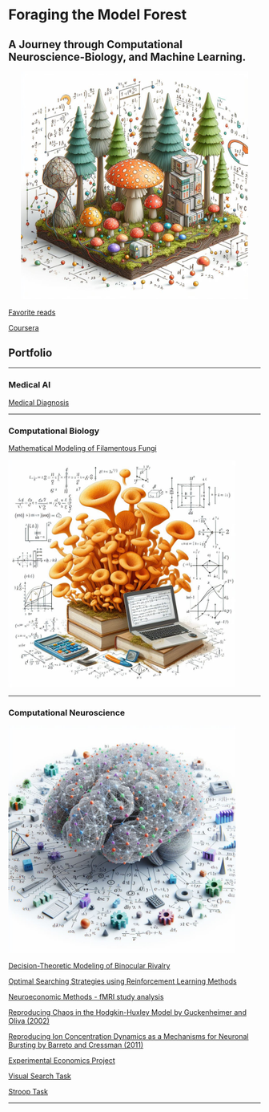 

<!-- [Projects](test.html{: .nes-btn}) [CV](test.html{: .nes-btn}) -->



# Foraging the Model Forest

## A Journey through Computational Neuroscience-Biology, and Machine Learning.


<div style="text-align: center;">
<img src="images/21.jpeg?raw=true" style="max-width: 90%; height: auto;">
</div>


  


<!-- I’m a Computational Neuroscientist with experience in Machine Learning and Data Science. 

more of an entry close to my master thesis intro, then explain that I am interested in these complexities of our human mind. Then already lead into my first project master thesis.  then also about simulating, for what is useful for society, fungi etc. (take notes from lausanne company) fungi project. and then keep going about how I am interested in using data in real life to make these decisions, and networks that might be derived from human logic. then ai ml dl projects 

ML: focuses on the use of data and algorithms to imitate the way that humans learn, gradually improving its accuracy

I am fascinated by the complexities of the human mind and how it shapes our decision-making. Simultaneaously I am fascinated by how data shapes everyday decision-making in various parts of industry, including medical decisions, sustainability, etc. All of these have one thing in common: 
the idea of exploring or searching through a diverse and complex landscape of models. As the word "foraging" implies, we need to purposefully explore to find valuable insights or optimal solutions within the "model forest". This process of learning by trial and error is also referred to as reinforcement learning.
-->

<!--So far, my journey has been all about exploring the intersections of Applied Mathematics and AI tools in Neuro- and Cognitive Sciences.-->




[Favorite reads](/md_files/favreads.md)

[Coursera](https://www.coursera.org/user/6cf7c745d9072553321c3558e23d48bf)

<!--[Music]() what I do while my models are training, what I look to do in my freetime! hiking, outdoor, bouldering, climbing outdoor, reading, handcrafting things, gardening, music, extra curriculum activities-->



## Portfolio

---

### Medical AI

[Medical Diagnosis](/sample_page)



<!-- [Medical Prognosis](/sample_page)



[Medical Treatment](/sample_page)


[Genomics](/sample_page)
<!-- img src="images/comingsoon.jpeg?raw=true"/ -->
---

<!--### Renewable Energy Project

[Project 1 Title](http://example.com/)

--- -->

### Computational Biology

[Mathematical Modeling of Filamentous Fungi](/md_files/fungi.md)

<img src="images/fungipro.jpeg?raw=true" style="max-width: 90%; height: auto;">


---

### Computational Neuroscience

<img src="images/comp neuro.jpeg?raw=true" style="max-width: 90%; height: auto;">


[Decision-Theoretic Modeling of Binocular Rivalry](/md_files/bin_riv.md)
<!--img src="images/comingsoon.jpeg?raw=true"/-->

[Optimal Searching Strategies using Reinforcement Learning Methods](/md_files/masterthesis.md)

[Neuroeconomic Methods - fMRI study analysis](/md_files/neuroeconomic_methods.md)
<!--img src="images/comingsoon.jpeg?raw=true"/-->

[Reproducing Chaos in the Hodgkin-Huxley Model by Guckenheimer and Oliva (2002)](/md_files/chaos.md)

[Reproducing Ion Concentration Dynamics as a Mechanisms for Neuronal Bursting by Barreto and Cressman (2011)](/md_files/ioncon.md)
<!--img src="images/comingsoon.jpeg?raw=true"/-->

[Experimental Economics Project](/md_files/exp_econ_project.md)
<!--img src="images/comingsoon.jpeg?raw=true"/-->

[Visual Search Task](/md_files/visualsearch.md)
<!--img src="images/comingsoon.jpeg?raw=true"/-->

[Stroop Task](/md_files/strooptask.md)
<!--img src="images/comingsoon.jpeg?raw=true"/-->

<!-- add stochastics projects, comp modeling, deep learning, exp economics projects -->


---
